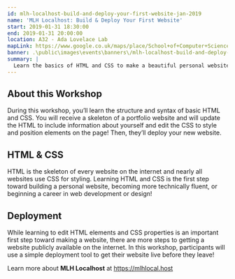 ```yaml
---
id: mlh-localhost-build-and-deploy-your-first-website-jan-2019
name: 'MLH Localhost: Build & Deploy Your First Website'
start: 2019-01-31 18:30:00
end: 2019-01-31 20:00:00
location: A32 - Ada Lovelace Lab
mapLink: https://www.google.co.uk/maps/place/School+of+Computer+Science/@52.9533603,-1.1892748,17.15z/data=!4m5!3m4!1s0x4879c209bfffffff:0xaf426646771a25ac!8m2!3d52.953357!4d-1.18736
banner: .\public\images\events\banners\/mlh-localhost-build-and-deploy-your-first-website-jan-2019-banner.jpg
summary: |
  Learn the basics of HTML and CSS to make a beautiful personal website. Then deploy your website so that others can find you and your work.
---
```


## About this Workshop

During this workshop, you’ll learn the structure and syntax of basic HTML and CSS. You will receive a skeleton of a portfolio website and will update the HTML to include information about yourself and edit the CSS to style and position elements on the page! Then, they’ll deploy your new website.

## HTML & CSS

HTML is the skeleton of every website on the internet and nearly all websites use CSS for styling. Learning HTML and CSS is the first step toward building a personal website, becoming more technically fluent, or beginning a career in web development or design!

## Deployment

While learning to edit HTML elements and CSS properties is an important first step toward making a website, there are more steps to getting a website publicly available on the internet. In this workshop, participants will use a simple deployment tool to get their website live before they leave!

Learn more about **MLH Localhost** at https://mlhlocal.host
